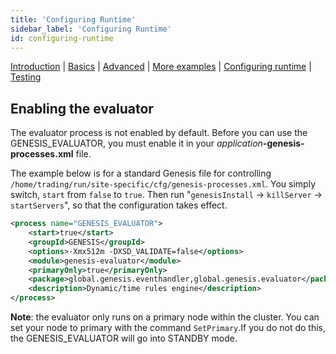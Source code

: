 ```yaml
---
title: 'Configuring Runtime'
sidebar_label: 'Configuring Runtime'
id: configuring-runtime
---
```


[Introduction](/server-modules/evaluator/introduction) | [Basics](/server-modules/evaluator/basics) |  [Advanced](/server-modules/evaluator/advanced) | [More examples](/server-modules/evaluator/examples) | [Configuring runtime](/server-modules/evaluator/configuring-runtime) | [Testing](/server-modules/evaluator/testing)

## Enabling the evaluator
The evaluator process is not enabled by default. Before you can use the GENESIS\_EVALUATOR, you must enable it in your _application_**-genesis-processes.xml** file.

The example below is for a standard Genesis file for controlling `/home/trading/run/site-specific/cfg/genesis-processes.xml`. You simply switch, `start` from `false` to `true`. Then run
"`genesisInstall` -> `killServer` -> `startServers`", so that the configuration takes effect.

```xml {2}
<process name="GENESIS_EVALUATOR">
    <start>true</start>
    <groupId>GENESIS</groupId>
    <options>-Xmx512m -DXSD_VALIDATE=false</options>
    <module>genesis-evaluator</module>
    <primaryOnly>true</primaryOnly>
    <package>global.genesis.eventhandler,global.genesis.evaluator</package>
    <description>Dynamic/time rules engine</description>
</process>
```

**Note**: the evaluator only runs on a primary node within the cluster. You can set your node to primary with the command `SetPrimary`.If you do not do this,   the GENESIS_EVALUATOR will go into STANDBY mode.
